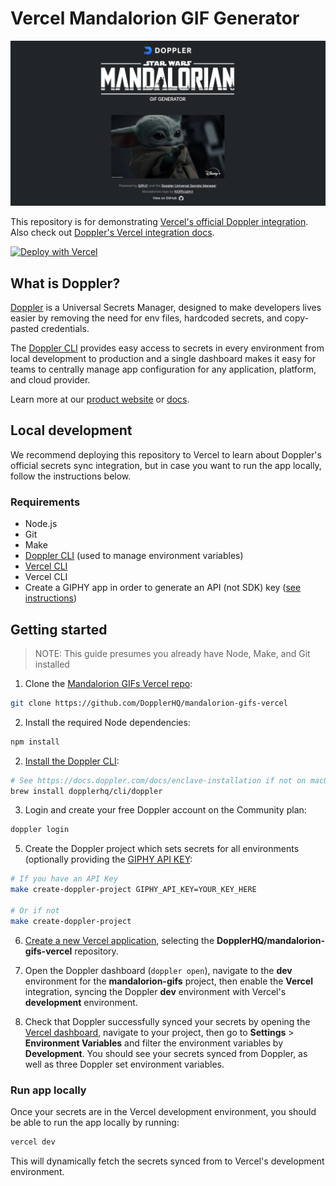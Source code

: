 # Vercel Mandalorion GIF Generator

![](public/images/og-image.jpg)

This repository is for demonstrating [Vercel's official Doppler integration](https://vercel.com/integrations/doppler). Also check out [Doppler's Vercel integration docs](https://docs.doppler.com/docs/vercel).

[![Deploy with Vercel](https://vercel.com/button)](https://vercel.com/new/git/external?repository-url=https%3A%2F%2Fgithub.com%2FDopplerHQ%2Fmandalorion-gifs-vercel&env=GIPHY_TAG,GIPHY_RATING&envDescription=GIPHY_TAG%20should%20be%20%22mandalorion%22%2C%20GIPHY_TAG%20should%20be%20%22pg13%22%2C%20and%20if%20you've%20created%20a%20GIPHY%20API%20key%2C%20manually%20add%20a%20GIPHY_API_KEY%20environment%20variable&envLink=https%3A%2F%2Fgithub.com%2FDopplerHQ%2Fmandalorion-gifs-vercel%2Fblob%2Fmain%2Fsample.env&project-name=doppler-mandalorion-gifs&repo-name=mandalorion-gifs-vercel&redirect-url=https%3A%2F%2Fdashboard.doppler.com%2F&developer-id=oac_PwsovDZUAMuUygRu6bp4AMme&integration-ids=oac_UdMtwPpcN7yXVQsZFvMSQFy5)

## What is Doppler?

[Doppler](https://doppler.com/) is a Universal Secrets Manager, designed to make developers lives easier by removing the need for env files, hardcoded secrets, and copy-pasted credentials.

The [Doppler CLI](https://docs.doppler.com/docs) provides easy access to secrets in every environment from local development to production and a single dashboard makes it easy for teams to centrally manage app configuration for any application, platform, and cloud provider.

Learn more at our [product website](https://doppler.com) or [docs](https://docs.doppler.com/docs/).

## Local development

We recommend deploying this repository to Vercel to learn about Doppler's official secrets sync integration, but in case you want to run the app locally, follow the instructions below.

### Requirements

- Node.js
- Git
- Make
- [Doppler CLI](https://docs.doppler.com/docs/enclave-installation) (used to manage environment variables)
- [Vercel CLI](https://vercel.com/download)
- Vercel CLI
- Create a GIPHY app in order to generate an API (not SDK) key ([see instructions](https://developers.giphy.com/docs/api/#quick-start-guide))

## Getting started

> NOTE: This guide presumes you already have Node, Make, and Git installed

1. Clone the [Mandalorion GIFs Vercel repo](https://github.com/DopplerHQ/mandalorion-gifs-vercel):
```sh
git clone https://github.com/DopplerHQ/mandalorion-gifs-vercel
```

2. Install the required Node dependencies:
```sh
npm install
```

2. [Install the Doppler CLI](https://docs.doppler.com/docs/enclave-installation):
```sh
# See https://docs.doppler.com/docs/enclave-installation if not on macOS
brew install dopplerhq/cli/doppler
```

3. Login and create your free Doppler account on the Community plan:
```sh
doppler login
```

5. Create the Doppler project which sets secrets for all environments (optionally providing the [GIPHY API KEY](https://developers.giphy.com/docs/api/#quick-start-guide):
```sh
# If you have an API Key
make create-doppler-project GIPHY_API_KEY=YOUR_KEY_HERE

# Or if not
make create-doppler-project
```

6. [Create a new Vercel application](https://vercel.com/new), selecting the **DopplerHQ/mandalorion-gifs-vercel** repository.

7. Open the Doppler dashboard (`doppler open`), navigate to the **dev** environment for the **mandalorion-gifs** project, then enable the **Vercel** integration, syncing the Doppler **dev** environment with Vercel's **development** environment.

8. Check that Doppler successfully synced your secrets by opening the [Vercel dashboard](https://vercel.com/), navigate to your project, then go to **Settings** > **Environment Variables** and filter the environment variables by **Development**. You should see your secrets synced from Doppler, as well as three Doppler set environment variables.

### Run app locally

Once your secrets are in the Vercel development environment, you should be able to run the app locally by running:

```sh
vercel dev
```

This will dynamically fetch the secrets synced from to Vercel's development environment.
